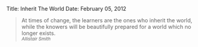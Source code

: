 Title: Inherit The World
Date: February 05, 2012

> At times of change, the learners are the ones who inherit the world, 
> while the knowers will be beautifully prepared for a world which no longer 
> exists.  
> <small><cite>Allistair Smith</cite></small>
